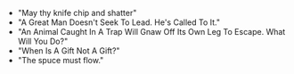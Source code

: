 - "May thy knife chip and shatter"
- "A Great Man Doesn't Seek To Lead. He's Called To It."
- "An Animal Caught In A Trap Will Gnaw Off Its Own Leg To Escape. What Will You Do?"
- "When Is A Gift Not A Gift?"
- "The spuce must flow."
